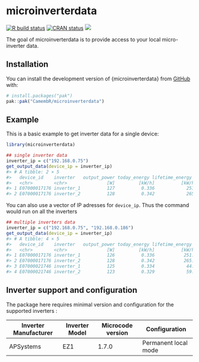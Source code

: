 
<!-- README.md is generated from README.Rmd. Please edit that file -->

# microinverterdata

<!-- badges: start -->

[![R build
status](https://github.com/CamembR/microinverterdata/workflows/R-CMD-check/badge.svg)](https://github.com/CamembR/microinverterdata/actions)
[![CRAN
status](https://www.r-pkg.org/badges/version/microinverterdata)](https://CRAN.R-project.org/package=microinverterdata)
[![](https://cranlogs.r-pkg.org/badges/microinverterdata)](https://cran.r-project.org/package=microinverterdata)
<!-- badges: end -->

The goal of microinverterdata is to provide access to your local
micro-inverter data.

## Installation

You can install the development version of {microinverterdata} from
[GitHub](https://github.com/) with:

``` r
# install.packages("pak")
pak::pak("CamembR/microinverterdata")
```

## Example

This is a basic example to get inverter data for a single device:

``` r
library(microinverterdata)

## single inverter data
inverter_ip = c("192.168.0.75")
get_output_data(device_ip = inverter_ip)
#> # A tibble: 2 × 5
#>   device_id    inverter   output_power today_energy lifetime_energy
#>   <chr>        <chr>               [W]         [kW/h]          [kW/h]
#> 1 E07000017176 inverter_1          127          0.336            251.
#> 2 E07000017176 inverter_2          128          0.342            265.
```

You can also use a vector of IP adresses for `device_ip`. Thus the
command would run on all the inverters

``` r
## multiple inverters data
inverter_ip = c("192.168.0.75", "192.168.0.186")
get_output_data(device_ip = inverter_ip)
#> # A tibble: 4 × 5
#>   device_id    inverter   output_power today_energy lifetime_energy
#>   <chr>        <chr>               [W]         [kW/h]          [kW/h]
#> 1 E07000017176 inverter_1          126          0.336           251. 
#> 2 E07000017176 inverter_2          128          0.342           265. 
#> 3 E07000021746 inverter_1          125          0.334            44.0
#> 4 E07000021746 inverter_2          123          0.329            59.0
```

## Inverter support and configuration

The package here requires minimal version and configuration for the
supported inverters :

| Inverter Manufacturer | Inverter Model | Microcode version | Configuration        |
|-----------------------|----------------|-------------------|----------------------|
| APSystems             | EZ1            | 1.7.0             | Permanent local mode |
